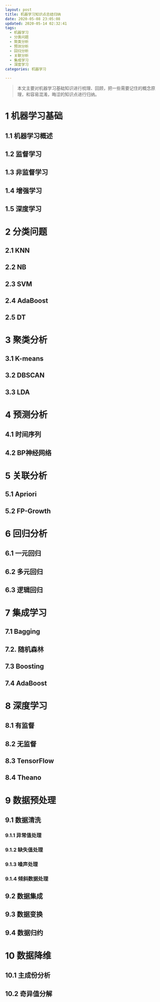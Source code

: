 ```yaml
---
layout: post
title: 机器学习知识点总结归纳
date: 2020-05-08 23:05:08
updated: 2020-05-14 02:32:41
tags: 
  - 机器学习
  - 分类问题
  - 聚类分析
  - 预测分析
  - 回归分析
  - 关联分析
  - 集成学习
  - 深度学习
categories: 机器学习

---
```


> 本文主要对机器学习基础知识进行梳理、回顾，把一些需要记住的概念原理，和容易混淆，晦涩的知识点进行归纳。

<!-- more -->

<div style='display: none'>

<!-- TOC -->

- [1 机器学习基础](#1-机器学习基础)
    - [1.1 机器学习概述](#11-机器学习概述)
    - [1.2 监督学习](#12-监督学习)
    - [1.3 非监督学习](#13-非监督学习)
    - [1.4 增强学习](#14-增强学习)
    - [1.5 深度学习](#15-深度学习)
- [2 分类问题](#2-分类问题)
    - [2.1 KNN](#21-knn)
    - [2.2 NB](#22-nb)
    - [2.3 SVM](#23-svm)
    - [2.4 AdaBoost](#24-adaboost)
    - [2.5 DT](#25-dt)
- [3 聚类分析](#3-聚类分析)
    - [3.1 K-means](#31-k-means)
    - [3.2 DBSCAN](#32-dbscan)
    - [3.3 LDA](#33-lda)
- [4 预测分析](#4-预测分析)
    - [4.1 时间序列](#41-时间序列)
    - [4.2 BP神经网络](#42-bp神经网络)
- [5 关联分析](#5-关联分析)
    - [5.1 Apriori](#51-apriori)
    - [5.2 FP-Growth](#52-fp-growth)
- [6 回归分析](#6-回归分析)
    - [6.1 一元回归](#61-一元回归)
    - [6.2 多元回归](#62-多元回归)
    - [6.3 逻辑回归](#63-逻辑回归)
- [7 集成学习](#7-集成学习)
    - [7.1 Bagging](#71-bagging)
    - [7.2. 随机森林](#72-随机森林)
    - [7.3 Boosting](#73-boosting)
    - [7.4 AdaBoost](#74-adaboost)
- [8 深度学习](#8-深度学习)
    - [8.1 有监督](#81-有监督)
    - [8.2 无监督](#82-无监督)
    - [8.3 TensorFlow](#83-tensorflow)
    - [8.4 Theano](#84-theano)
- [9 数据预处理](#9-数据预处理)
    - [9.1 数据清洗](#91-数据清洗)
        - [9.1.1 异常值处理](#911-异常值处理)
        - [9.1.2 缺失值处理](#912-缺失值处理)
        - [9.1.3 噪声处理](#913-噪声处理)
        - [9.1.4 倾斜数据处理](#914-倾斜数据处理)
    - [9.2 数据集成](#92-数据集成)
    - [9.3 数据变换](#93-数据变换)
    - [9.4 数据归约](#94-数据归约)
- [10 数据降维](#10-数据降维)
    - [10.1 主成份分析](#101-主成份分析)
    - [10.2 奇异值分解](#102-奇异值分解)

<!-- /TOC -->

</div>


# 1 机器学习基础

## 1.1 机器学习概述

## 1.2 监督学习

## 1.3 非监督学习

## 1.4 增强学习

## 1.5 深度学习

# 2 分类问题

## 2.1 KNN

## 2.2 NB

## 2.3 SVM

## 2.4 AdaBoost

## 2.5 DT

# 3 聚类分析

## 3.1 K-means

## 3.2 DBSCAN

## 3.3 LDA

# 4 预测分析

## 4.1 时间序列

## 4.2 BP神经网络

# 5 关联分析

## 5.1 Apriori

## 5.2 FP-Growth

# 6 回归分析

## 6.1 一元回归

## 6.2 多元回归

## 6.3 逻辑回归

# 7 集成学习

## 7.1 Bagging

## 7.2. 随机森林

## 7.3 Boosting

## 7.4 AdaBoost

# 8 深度学习

## 8.1 有监督

## 8.2 无监督

## 8.3 TensorFlow

## 8.4 Theano

# 9 数据预处理

## 9.1 数据清洗

### 9.1.1 异常值处理

### 9.1.2 缺失值处理

### 9.1.3 噪声处理

### 9.1.4 倾斜数据处理

## 9.2 数据集成

## 9.3 数据变换

## 9.4 数据归约

# 10 数据降维

## 10.1 主成份分析

## 10.2 奇异值分解
